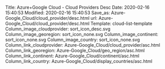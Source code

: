 Title: Azure+Google Cloud - Cloud Providers Desc
Date: 2020-02-16 15:40:53
Modified: 2020-02-16 15:40:53
Save_as: Azure-Google_Cloud/cloud_provider/desc.html
url: Azure-Google_Cloud/cloud_provider/desc.html
Template: cloud-list-template
Column_image_cloudprovider: sort_icon_desc.svg
Column_image_georegion: sort_icon_none.svg
Column_image_continent: sort_icon_none.svg
Column_image_country: sort_icon_none.svg
Column_link_cloudprovider: Azure-Google_Cloud/cloud_provider/asc.html
Column_link_georegion: Azure-Google_Cloud/geo_region/asc.html
Column_link_continent: Azure-Google_Cloud/continent/asc.html
Column_link_country: Azure-Google_Cloud/display_countries/asc.html